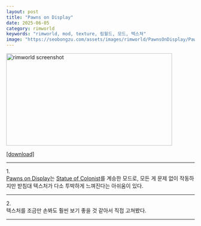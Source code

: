 ```yaml
---
layout: post
title: "Pawns on Display"
date: 2025-06-05
category: rimworld
keywords: "rimworld, mod, texture, 림월드, 모드, 텍스쳐"
image: "https://seobongzu.com/assets/images/rimworld/PawnsOnDisplay/PawnsOnDisplay.webp"
---
```

<img src="https://seobongzu.com/assets/images/rimworld/PawnsOnDisplay/PawnsOnDisplay.webp" alt="rimworld screenshot" width=443px height=247px>
<p><a href="https://drive.google.com/file/d/1DLMjicBjItE0cB-_9nbDHDa-5PUy3awq/view?usp=sharing" target="_blank">[download]</a></p>
<hr>
<p>1.<br><a href="https://steamcommunity.com/sharedfiles/filedetails/?id=3446605621" target="_blank">Pawns on Display</a>는 <a href="https://steamcommunity.com/sharedfiles/filedetails/?id=1539031321" target="_blank">Statue of Colonist</a>를 계승한 모드로, 모든 게 문제 없이 작동하지만 받침대 텍스처가 다소 투박하게 느껴진다는 아쉬움이 있다.</p><hr>
<p>2.<br>텍스처를 조금만 손봐도 훨씬 보기 좋을 것 같아서 직접 고쳐봤다.</p><hr>